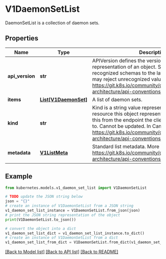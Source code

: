 # V1DaemonSetList

DaemonSetList is a collection of daemon sets.

## Properties

Name | Type | Description | Notes
------------ | ------------- | ------------- | -------------
**api_version** | **str** | APIVersion defines the versioned schema of this representation of an object. Servers should convert recognized schemas to the latest internal value, and may reject unrecognized values. More info: https://git.k8s.io/community/contributors/devel/sig-architecture/api-conventions.md#resources | [optional] 
**items** | [**List[V1DaemonSet]**](V1DaemonSet.md) | A list of daemon sets. | 
**kind** | **str** | Kind is a string value representing the REST resource this object represents. Servers may infer this from the endpoint the client submits requests to. Cannot be updated. In CamelCase. More info: https://git.k8s.io/community/contributors/devel/sig-architecture/api-conventions.md#types-kinds | [optional] 
**metadata** | [**V1ListMeta**](V1ListMeta.md) | Standard list metadata. More info: https://git.k8s.io/community/contributors/devel/sig-architecture/api-conventions.md#metadata | [optional] 

## Example

```python
from kubernetes.models.v1_daemon_set_list import V1DaemonSetList

# TODO update the JSON string below
json = "{}"
# create an instance of V1DaemonSetList from a JSON string
v1_daemon_set_list_instance = V1DaemonSetList.from_json(json)
# print the JSON string representation of the object
print(V1DaemonSetList.to_json())

# convert the object into a dict
v1_daemon_set_list_dict = v1_daemon_set_list_instance.to_dict()
# create an instance of V1DaemonSetList from a dict
v1_daemon_set_list_from_dict = V1DaemonSetList.from_dict(v1_daemon_set_list_dict)
```
[[Back to Model list]](../README.md#documentation-for-models) [[Back to API list]](../README.md#documentation-for-api-endpoints) [[Back to README]](../README.md)


